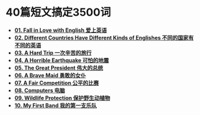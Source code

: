 # 40篇短文搞定3500词

- **[01. Fall in Love with English 爱上英语](./01.%20Fall%20in%20Love%20with%20English.md)**
- **[02. Different Countries Have Different Kinds of Englishes 不同的国家有不同的英语](./02.%20Different%20Countries%20Have%20Different%20Kinds%20of%20Englishes.md)**
- **[03. A Hard Trip 一次辛苦的旅行](./03.%20A%20Hard%20Trip.md)**
- **[04. A Horrible Earthquake 可怕的地震](./04.%20A%20Horrible%20Earthquake.md)**
- **[05. The Great President 伟大的总统](./05.%20The%20Great%20President.md)**
- **[06. A Brave Maid 勇敢的女仆](./06.%20A%20Brave%20Maid.md)**
- **[07. A Fair Competition 公平的比赛](./07.%20A%20Fair%20Competition.md)**
- **[08. Computers 电脑](./08.%20Computers.md)**
- **[09. Wildlife Protection 保护野生动植物](./09.%20Wildlife%20Protection.md)**
- **[10. My First Band 我的第一支乐队](./10.%20My%20First%20Band.md)**
